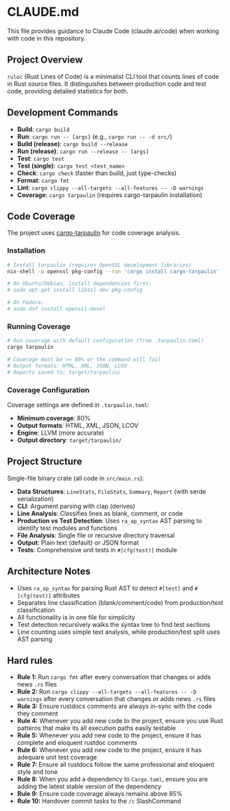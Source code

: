 # CLAUDE.md

This file provides guidance to Claude Code (claude.ai/code) when working with code in this repository.

## Project Overview

`ruloc` (Rust Lines of Code) is a minimalist CLI tool that counts lines of code in Rust source files. It distinguishes between production code and test code, providing detailed statistics for both.

## Development Commands

- **Build**: `cargo build`
- **Run**: `cargo run -- [args]` (e.g., `cargo run -- -d src/`)
- **Build (release)**: `cargo build --release`
- **Run (release)**: `cargo run --release -- [args]`
- **Test**: `cargo test`
- **Test (single)**: `cargo test <test_name>`
- **Check**: `cargo check` (faster than build, just type-checks)
- **Format**: `cargo fmt`
- **Lint**: `cargo clippy --all-targets --all-features -- -D warnings`
- **Coverage**: `cargo tarpaulin` (requires cargo-tarpaulin installation)

## Code Coverage

The project uses [cargo-tarpaulin](https://github.com/xd009642/tarpaulin) for code coverage analysis.

### Installation

```bash
# Install tarpaulin (requires OpenSSL development libraries)
nix-shell -p openssl pkg-config --run 'cargo install cargo-tarpaulin'

# On Ubuntu/Debian, install dependencies first:
# sudo apt-get install libssl-dev pkg-config

# On Fedora:
# sudo dnf install openssl-devel
```

### Running Coverage

```bash
# Run coverage with default configuration (from .tarpaulin.toml)
cargo tarpaulin

# Coverage must be >= 80% or the command will fail
# Output formats: HTML, XML, JSON, LCOV
# Reports saved to: target/tarpaulin/
```

### Coverage Configuration

Coverage settings are defined in `.tarpaulin.toml`:

- **Minimum coverage**: 80%
- **Output formats**: HTML, XML, JSON, LCOV
- **Engine**: LLVM (more accurate)
- **Output directory**: `target/tarpaulin/`

## Project Structure

Single-file binary crate (all code in `src/main.rs`):

- **Data Structures**: `LineStats`, `FileStats`, `Summary`, `Report` (with serde serialization)
- **CLI**: Argument parsing with clap (derives)
- **Line Analysis**: Classifies lines as blank, comment, or code
- **Production vs Test Detection**: Uses `ra_ap_syntax` AST parsing to identify test modules and functions
- **File Analysis**: Single file or recursive directory traversal
- **Output**: Plain text (default) or JSON format
- **Tests**: Comprehensive unit tests in `#[cfg(test)]` module

## Architecture Notes

- Uses `ra_ap_syntax` for parsing Rust AST to detect `#[test]` and `#[cfg(test)]` attributes
- Separates line classification (blank/comment/code) from production/test classification
- All functionality is in one file for simplicity
- Test detection recursively walks the syntax tree to find test sections
- Line counting uses simple text analysis, while production/test split uses AST parsing

## Hard rules

- **Rule 1:** Run `cargo fmt` after every conversation that changes or adds news `.rs` files
- **Rule 2:** Run `cargo clippy --all-targets --all-features -- -D warnings` after every conversation that changes or adds news `.rs` files
- **Rule 3:** Ensure rustdocs comments are always in-sync with the code they comment
- **Rule 4:** Whenever you add new code to the project, ensure you use Rust patterns that make its all execution paths easily testable
- **Rule 5:** Whenever you add new code to the project, ensure it has complete and eloquent rustdoc comments
- **Rule 6:** Whenever you add new code to the project, ensure it has adequare unit test coverage
- **Rule 7:** Ensure all rustdocs follow the same professional and eloquent style and tone
- **Rule 8:** When you add a dependency to `Cargo.toml`, ensure you are adding the latest stable version of the dependency
- **Rule 9:** Ensure code coverage always remains above 85%
- **Rule 10:** Handover commit tasks to the `/c` SlashCommand


